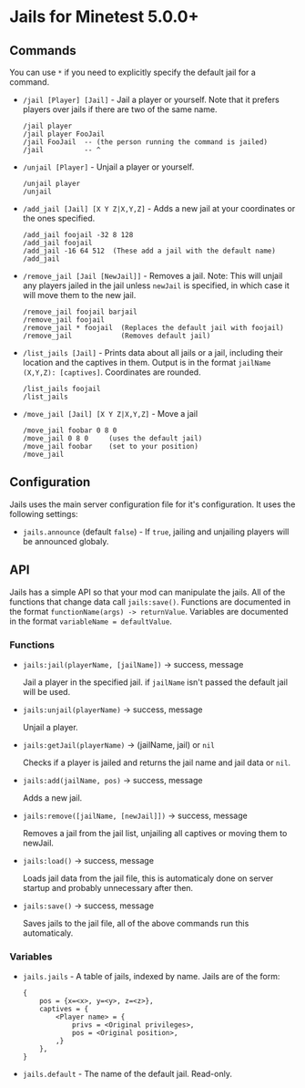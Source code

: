Jails for Minetest 5.0.0+
======================

Commands
--------

You can use `*` if you need to explicitly specify the default jail for a command.

  * `/jail [Player] [Jail]` - Jail a player or yourself.  Note that it prefers
	players over jails if there are two of the same name.

		/jail player
		/jail player FooJail
		/jail FooJail  -- (the person running the command is jailed)
		/jail          -- ^


  * `/unjail [Player]` - Unjail a player or yourself.

		/unjail player
		/unjail

  * `/add_jail [Jail] [X Y Z|X,Y,Z]` - Adds a new jail at your coordinates or
	the ones specified.

		/add_jail foojail -32 8 128
		/add_jail foojail
		/add_jail -16 64 512  (These add a jail with the default name)
		/add_jail

  * `/remove_jail [Jail [NewJail]]` - Removes a jail.  Note: This will unjail
	any players jailed in the jail unless `newJail` is specified, in which
	case it will move them to the new jail.

		/remove_jail foojail barjail
		/remove_jail foojail
		/remove_jail * foojail  (Replaces the default jail with foojail)
		/remove_jail            (Removes default jail)

  * `/list_jails [Jail]` - Prints data about all jails or a jail, including
	their location and the captives in them.
	Output is in the format `jailName (X,Y,Z): [captives]`.
	Coordinates are rounded.

		/list_jails foojail
		/list_jails

  * `/move_jail [Jail] [X Y Z|X,Y,Z]` - Move a jail

		/move_jail foobar 0 8 0
		/move_jail 0 8 0     (uses the default jail)
		/move_jail foobar    (set to your position)
		/move_jail


Configuration
-------------

Jails uses the main server configuration file for it's configuration.
It uses the following settings:

  * `jails.announce` (default `false`) - If `true`, jailing and unjailing
	players will be announced globaly.


API
---

Jails has a simple API so that your mod can manipulate the jails.
All of the functions that change data call `jails:save()`.
Functions are documented in the format `functionName(args) -> returnValue`.
Variables are documented in the format `variableName = defaultValue`.


### Functions

  * `jails:jail(playerName, [jailName])` -> success, message

	Jail a player in the specified jail.
	if `jailName` isn't passed the default jail will be used.

  * `jails:unjail(playerName)` -> success, message

	Unjail a player.

  * `jails:getJail(playerName)` -> (jailName, jail) or `nil`

	Checks if a player is jailed and returns the jail name and jail data or `nil`.

  * `jails:add(jailName, pos)` -> success, message

	Adds a new jail.

  * `jails:remove([jailName, [newJail]])` -> success, message

	Removes a jail from the jail list, unjailing all captives or moving
	them to newJail.

  * `jails:load()` -> success, message

	Loads jail data from the jail file, this is automaticaly done on
	server startup and probably unnecessary after then.

  * `jails:save()` -> success, message

	Saves jails to the jail file, all of the above commands run this
	automaticaly.


### Variables

  * `jails.jails` - A table of jails, indexed by name.  Jails are of the form:

		{
			pos = {x=<x>, y=<y>, z=<z>},
			captives = {
				<Player name> = {
					privs = <Original privileges>,
					pos = <Original position>,
				,}
			},
		}

  * `jails.default` - The name of the default jail.  Read-only.
